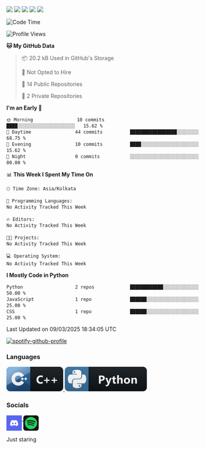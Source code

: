 


[![](https://raw.githubusercontent.com/dxrshxnw/dxrshxnw/main/profile-summary-card-output/2077/0-profile-details.svg)](https://github.com/vn7n24fzkq/github-profile-summary-cards)
[![](https://raw.githubusercontent.com/dxrshxnw/dxrshxnw/main/profile-summary-card-output/2077/1-repos-per-language.svg)](https://github.com/vn7n24fzkq/github-profile-summary-cards) [![](https://raw.githubusercontent.com/dxrshxnw/dxrshxnw/main/profile-summary-card-output/2077/2-most-commit-language.svg)](https://github.com/vn7n24fzkq/github-profile-summary-cards)
[![](https://raw.githubusercontent.com/dxrshxnw/dxrshxnw/main/profile-summary-card-output/2077/3-stats.svg)](https://github.com/vn7n24fzkq/github-profile-summary-cards) [![](https://raw.githubusercontent.com/dxrshxnw/dxrshxnw/main/profile-summary-card-output/2077/4-productive-time.svg)](https://github.com/vn7n24fzkq/github-profile-summary-cards)





<!--START_SECTION:waka-->
![Code Time](http://img.shields.io/badge/Code%20Time-36%20hrs%2010%20mins-blue)

![Profile Views](http://img.shields.io/badge/Profile%20Views-0-blue)

**🐱 My GitHub Data** 

> 📦 20.2 kB Used in GitHub's Storage 
 > 
> 🚫 Not Opted to Hire
 > 
> 📜 14 Public Repositories 
 > 
> 🔑 2 Private Repositories 
 > 
**I'm an Early 🐤** 

```text
🌞 Morning                10 commits          ████░░░░░░░░░░░░░░░░░░░░░   15.62 % 
🌆 Daytime                44 commits          █████████████████░░░░░░░░   68.75 % 
🌃 Evening                10 commits          ████░░░░░░░░░░░░░░░░░░░░░   15.62 % 
🌙 Night                  0 commits           ░░░░░░░░░░░░░░░░░░░░░░░░░   00.00 % 
```


📊 **This Week I Spent My Time On** 

```text
🕑︎ Time Zone: Asia/Kolkata

💬 Programming Languages: 
No Activity Tracked This Week

🔥 Editors: 
No Activity Tracked This Week

🐱‍💻 Projects: 
No Activity Tracked This Week

💻 Operating System: 
No Activity Tracked This Week
```

**I Mostly Code in Python** 

```text
Python                   2 repos             ████████████░░░░░░░░░░░░░   50.00 % 
JavaScript               1 repo              ██████░░░░░░░░░░░░░░░░░░░   25.00 % 
CSS                      1 repo              ██████░░░░░░░░░░░░░░░░░░░   25.00 % 
```




 Last Updated on 09/03/2025 18:34:05 UTC
<!--END_SECTION:waka-->

[![spotify-github-profile](https://spotify-github-profile.kittinanx.com/api/view?uid=31pybieniezipiyqstyr662wni5u&cover_image=true&theme=novatorem&show_offline=false&background_color=121212&interchange=false&bar_color=53b14f&bar_color_cover=false)](https://spotify-github-profile.kittinanx.com/api/view?uid=31pybieniezipiyqstyr662wni5u&redirect=true)
### Languages

<p align="left">
  <a href="#">
      <img src="images/cpp.svg" alt="cpp badge" style="vertical-align:top margin:6px 4px">
  </a>  
  <a href="#">
      <img src="images/python.svg" alt="python badge" style="vertical-align:top margin:6px 4px">
  </a>
  <!-- <a href="#">
      <img src="images/c.png" alt="c badge" style="vertical-align:top margin:6px 4px">
  </a> -->
</p>  


### Socials
<p align="left">
  <a href="https://discordapp.com/users/517895546283753494">
      <img src="images/discord.svg" alt="discord badge" style="vertical-align: top; width: 40px; height: 40px;">
  </a>  
  <a href="https://open.spotify.com/user/31pybieniezipiyqstyr662wni5u?si=1f5a6969e37f43b1">
      <img src="images/spotify.svg" alt="spotify badge" style="vertical-align: top;  width: 40px; height: 40px;">
  </a>
</p>  
Just staring
<!--
**dxrshxnw/dxrshxnw** is a ✨ _special_ ✨ repository because its `README.md` (this file) appears on your GitHub profile.

Here are some ideas to get you started:

- 🔭 I’m currently working on ...
- 🌱 I’m currently learning ...
- 👯 I’m looking to collaborate on ...
- 🤔 I’m looking for help with ...
- 💬 Ask me about ...
- 📫 How to reach me: ...
- 😄 Pronouns: ...
- ⚡ Fun fact: ...
-->
